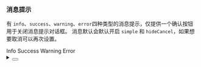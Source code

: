### 消息提示

有 `info`、`success`、`warning`、`error`四种类型的消息提示，仅提供一个确认按钮用于关闭消息提示对话框。
消息默认会默认开启 `simple` 和 `hideCancel`，如果想要取消可以再次设置。

<div class="cell-demo vp-raw">
  <yc-space>
    <yc-button @click="handleClickInfo">Info</yc-button>
    <yc-button
      @click="handleClickSuccess"
      status="success"
      >Success</yc-button
    >
    <yc-button
      @click="handleClickWarning"
      status="warning"
      >Warning</yc-button
    >
    <yc-button
      @click="handleClickError"
      status="danger"
      >Error</yc-button
    >
  </yc-space>
</div>

<script setup>
import { Modal } from 'yc-design-vue';
const handleClickInfo = () => {
  Modal.info({
    title: 'Info Notification',
    content:
      'This is an info description which directly indicates a neutral informative change or action.',
  });
};
const handleClickSuccess = () => {
  Modal.success({
    title: 'Success Notification',
    content: 'This is a success notification',
  });
};
const handleClickWarning = () => {
  Modal.warning({
    title: 'Warning Notification',
    content:
      'This is a warning description which directly indicates a warning that might need attention.',
  });
};
const handleClickError = () => {
  Modal.error({
    title: 'Error Notification',
    content:
      'This is an error description which directly indicates a dangerous or potentially negative action.',
  });
};
</script>

<details>
<summary>
 <button class="code-btn"  >
    <icon-code />
 </button>
</summary>

```vue
<template>
  <yc-space>
    <yc-button @click="handleClickInfo">Info</yc-button>
    <yc-button
      @click="handleClickSuccess"
      status="success"
      >Success</yc-button
    >
    <yc-button
      @click="handleClickWarning"
      status="warning"
      >Warning</yc-button
    >
    <yc-button
      @click="handleClickError"
      status="danger"
      >Error</yc-button
    >
  </yc-space>
</template>

<script setup>
import { Modal } from 'yc-design-vue';
const handleClickInfo = () => {
  Modal.info({
    title: 'Info Notification',
    content:
      'This is an info description which directly indicates a neutral informative change or action.',
  });
};
const handleClickSuccess = () => {
  Modal.success({
    title: 'Success Notification',
    content: 'This is a success notification',
  });
};
const handleClickWarning = () => {
  Modal.warning({
    title: 'Warning Notification',
    content:
      'This is a warning description which directly indicates a warning that might need attention.',
  });
};
const handleClickError = () => {
  Modal.error({
    title: 'Error Notification',
    content:
      'This is an error description which directly indicates a dangerous or potentially negative action.',
  });
};
</script>
```

</details>
